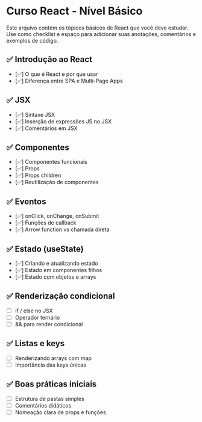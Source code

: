 # Curso React - Nível Básico

Este arquivo contém os tópicos básicos de React que você deve estudar.  
Use como checklist e espaço para adicionar suas anotações, comentários e exemplos de código.

## ✅ Introdução ao React
- [✅] O que é React e por que usar
- [✅] Diferença entre SPA e Multi-Page Apps

## ✅ JSX
- [✅] Sintaxe JSX
- [✅] Inserção de expressões JS no JSX
- [✅] Comentários em JSX

## ✅ Componentes
- [✅] Componentes funcionais
- [✅] Props
- [✅] Props children
- [✅] Reutilização de componentes

## ✅ Eventos
- [✅] onClick, onChange, onSubmit
- [✅] Funções de callback
- [✅] Arrow function vs chamada direta

## ✅ Estado (useState)
- [✅] Criando e atualizando estado
- [✅] Estado em componentes filhos
- [✅] Estado com objetos e arrays

## ✅ Renderização condicional
- [ ] if / else no JSX
- [ ] Operador ternário
- [ ] && para render condicional

## ✅ Listas e keys
- [ ] Renderizando arrays com map
- [ ] Importância das keys únicas

## ✅ Boas práticas iniciais
- [ ] Estrutura de pastas simples
- [ ] Comentários didáticos
- [ ] Nomeação clara de props e funções
